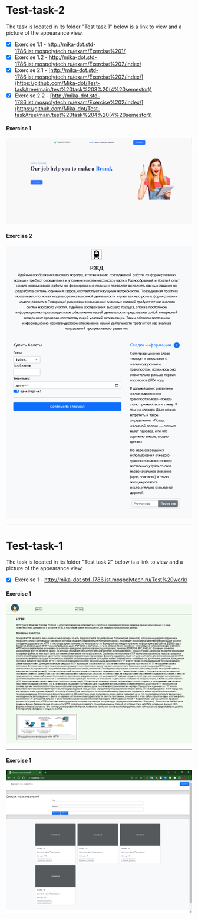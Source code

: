 # Test-task-2
The task is located in its folder "Test task 1" below is a link to view and a picture of the appearance view.

- [X] Exercise 1.1 - http://mika-dot.std-1786.ist.mospolytech.ru/exam/Exercise%201/
- [X] Exercise 1.2 - http://mika-dot.std-1786.ist.mospolytech.ru/exam/Exercise%202/index/
- [X] Exercise 2.1 - [http://mika-dot.std-1786.ist.mospolytech.ru/exam/Exercise%202/index/](https://github.com/Mika-dot/Test-task/tree/main/test%20task%203%20(4%20semestor))
- [X] Exercise 2.2 - [http://mika-dot.std-1786.ist.mospolytech.ru/exam/Exercise%202/index/](https://github.com/Mika-dot/Test-task/tree/main/test%20task%204%20(4%20semestor))

#### Exercise 1
<p align="center">
  <img src="https://github.com/Mika-dot/Test-task/blob/main/img/2.1.PNG?raw=true" alt="Exercise 1"/>
</p>

#### Exercise 2
<p align="center">
  <img src="https://github.com/Mika-dot/Test-task/blob/main/img/2.2.PNG?raw=true" alt="Exercise 2"/>
</p>

---
# Test-task-1
The task is located in its folder "Test task 2" below is a link to view and a picture of the appearance view.

- [X] Exercise 1 - http://mika-dot.std-1786.ist.mospolytech.ru/Test%20work/

#### Exercise 1
<p align="center">
  <img src="https://github.com/Mika-dot/Test-task/blob/main/img/1.PNG?raw=true" alt="Exercise 1"/>
</p>

---
#### Exercise 1
<p align="center">
  <img src="https://github.com/Mika-dot/Test-task/blob/main/img/3.1.png?raw=true" alt="Exercise 1"/>
</p>



